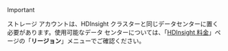 
> [!IMPORTANT]
> ストレージ アカウントは、HDInsight クラスターと同じデータセンターに置く必要があります。使用可能なデータ センターについては、「[HDInsight 料金](/pricing/details/hdinsight/)」ページの「**リージョン**」メニューでご確認ください。
> 
> 

<!---HONumber=Oct15_HO3-->